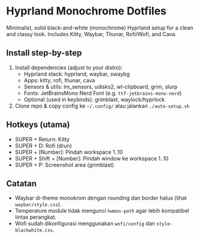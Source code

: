 # Hyprland Monochrome Dotfiles

Minimalist, solid black-and-white (monochrome) Hyprland setup for a clean and classy look. Includes Kitty, Waybar, Thunar, Rofi/Wofi, and Cava.

## Install step-by-step

1. Install dependencies (adjust to your distro):
   - Hyprland stack: hyprland, waybar, swaybg
   - Apps: kitty, rofi, thunar, cava
   - Sensors & utils: lm_sensors, udisks2, wl-clipboard, grim, slurp
   - Fonts: JetBrainsMono Nerd Font (e.g. `ttf-jetbrains-mono-nerd`)
   - Optional (used in keybinds): grimblast, waylock/hyprlock
2. Clone repo & copy config ke `~/.config/` atau jalankan `./auto-setup.sh`

## Hotkeys (utama)
- SUPER + Return: Kitty
- SUPER + D: Rofi (drun)
- SUPER + [Number]: Pindah workspace 1..10
- SUPER + Shift + [Number]: Pindah window ke workspace 1..10
- SUPER + P: Screenshot area (grimblast)

## Catatan
- Waybar di-theme monokrom dengan rounding dan border halus (lihat `waybar/style.css`).
- Temperature module tidak mengunci `hwmon-path` agar lebih kompatibel lintas perangkat.
- Wofi sudah dikonfigurasi menggunakan `wofi/config` dan `style-blackwhite.css`.

